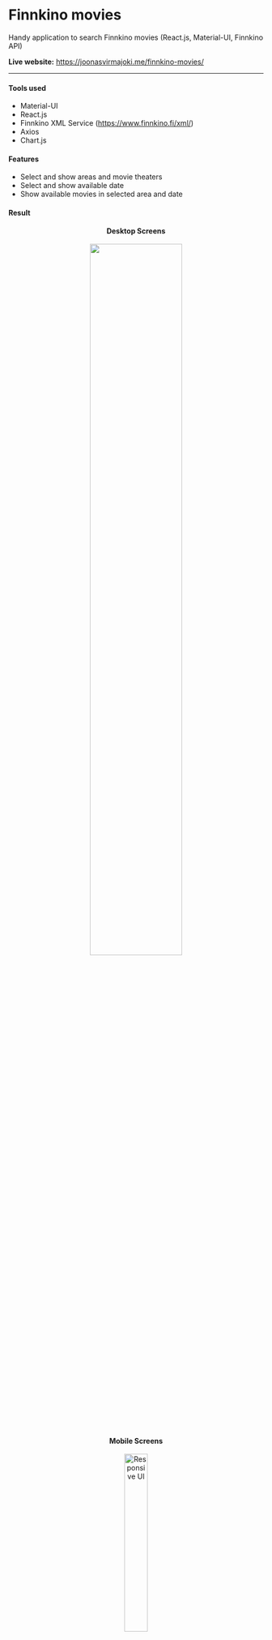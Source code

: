 # Finnkino movies

Handy application to search Finnkino movies (React.js, Material-UI, Finnkino API)

**Live website:** https://joonasvirmajoki.me/finnkino-movies/

---

#### Tools used

- Material-UI
- React.js
- Finnkino XML Service (https://www.finnkino.fi/xml/)
- Axios
- Chart.js

#### Features

- Select and show areas and movie theaters
- Select and show available date
- Show available movies in selected area and date

#### Result

<p align="center">
<b>Desktop Screens</b> <br> <br>
<img width="60%" height="auto" src="https://i.gyazo.com/b5a0ed72dfcd2c5287532b669a152eac.png" />
</p>

<p align="center">
<b>Mobile Screens</b><br><br>

<img width="30%" height="auto" alt="Responsive UI" src="https://i.gyazo.com/de0e1e45b22c6ebda7fa418c672320e0.png" />
</p>


